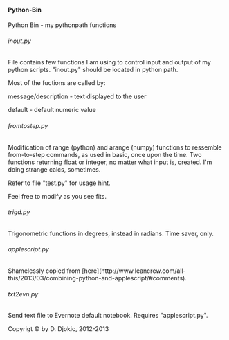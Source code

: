 <h4>Python-Bin</h4>

Python Bin - my pythonpath functions</p>

<h6>inout.py</h6>
File contains few functions I am using to control input and output of my python scripts. "inout.py" should be located in python path. </p>
Most of the fuctions are called by: </p>
message/description - text displayed to the user </p>
default - default numeric value </p>

<h6>fromtostep.py</h6>
Modification of range (python) and arange (numpy) functions to ressemble from-to-step commands, as used in basic, once upon the time. Two functions returning float or integer, no matter what input is, created. I'm doing strange calcs, sometimes.</p>
Refer to file "test.py" for usage hint.</p>
Feel free to modify as you see fits.</p>

<h6>trigd.py</h6>
Trigonometric functions in degrees, instead in radians. Time saver, only. </p>

<h6>applescript.py</h6>
Shamelessly copied from [here](http://www.leancrew.com/all-this/2013/03/combining-python-and-applescript/#comments).</p>

<h6>txt2evn.py</h6>
Send text file to Evernote default notebook. Requires "applescript.py". </p>
Copyrigt © by D. Djokic, 2012-2013
